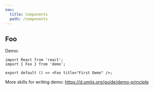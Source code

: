 ```yaml
---
nav:
  title: Components
  path: /components
---
```

## Foo

Demo:

```tsx
import React from 'react';
import { Foo } from 'demo';

export default () => <Foo title="First Demo" />;
```

More skills for writing demo: https://d.umijs.org/guide/demo-principle
